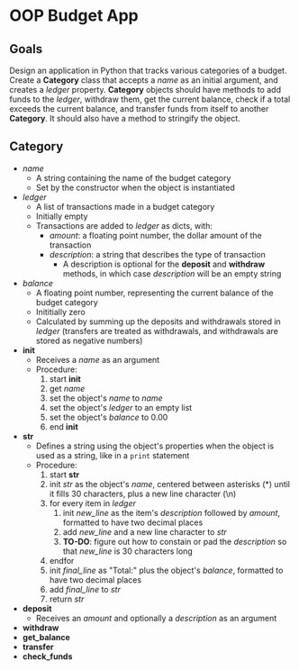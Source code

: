 # OOP Budget App

## Goals

Design an application in Python that tracks various categories of a budget. Create a **Category** class that accepts a *name* as an initial argument, and creates a *ledger* property. **Category** objects should have methods to add funds to the *ledger*, withdraw them, get the current balance, check if a total exceeds the current balance, and transfer funds from itself to another **Category**. It should also have a method to stringify the object.

## Category
- *name*
  - A string containing the name of the budget category
  - Set by the constructor when the object is instantiated
- *ledger*
  - A list of transactions made in a budget category
  - Initially empty
  - Transactions are added to *ledger* as dicts, with:
    - *amount*: a floating point number, the dollar amount of the transaction
    - *description*: a string that describes the type of transaction
      - A description is optional for the **deposit** and **withdraw** methods, in which case *description* will be an empty string
- *balance*
  - A floating point number, representing the current balance of the budget category
  - Inititially zero
  - Calculated by summing up the deposits and withdrawals stored in *ledger* (transfers are treated as withdrawals, and withdrawals are stored as negative numbers)
- __init__
  - Receives a *name* as an argument
  - Procedure:
    1. start __init__
    2. get *name*
    3. set the object's *name* to *name*
    4. set the object's *ledger* to an empty list
    5. set the object's *balance* to 0.00
    6. end __init__
- __str__
  - Defines a string using the object's properties when the object is used as a string, like in a `print` statement
  - Procedure:
    1. start __str__
    2. init *str* as the object's *name*, centered between asterisks (*) until it fills 30 characters, plus a new line character (\n)
    3. for every item in *ledger*
       1. init *new_line* as the item's *description* followed by *amount*, formatted to have two decimal places
       2. add *new_line* and a new line character to *str*
       3. **TO-DO**: figure out how to constain or pad the *description* so that *new_line* is 30 characters long
    4. endfor
    5. init *final_line* as "Total:" plus the object's *balance*, formatted to have two decimal places
    6. add *final_line* to *str*
    7. return *str*
- **deposit**
  - Receives an *amount* and optionally a *description* as an argument
- **withdraw**
- **get_balance**
- **transfer**
- **check_funds**